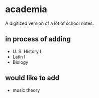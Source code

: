 # academia
A digitized version of a lot of school notes.
## in process of adding
- U. S. History I
- Latin I
- Biology

## would like to add
- music theory
